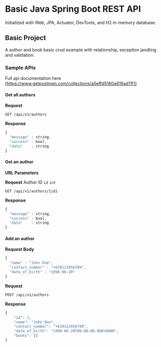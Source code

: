 # Basic Java Spring Boot REST API
Initialized with Web, JPA, Actuator, DevTools, and H2 in-memory database.

## Basic Project
A author and book basic crud example with relationship, exception jandling and validation.

### Sample APIs
Full api documentation here [https://www.getpostman.com/collections/a5effd5180a819ad11f1]
#### Get all authors
**Request**
```https
GET /api/v1/authors
```
**Response**
```javascript
{
  "message" : string,
  "success" : bool,
  "data"    : string
}
```

#### Get an author

**URL Parameters**

**Request**
Author ID `id` `int`

```https
GET /api/v1/authors/{id}
```
**Response**
```javascript
{
  "message" : string,
  "success" : bool,
  "data"    : string
}
```
#### Add an author
**Request Body**
```javascript
{
  "name" : "John Doe",
  "contact_number" : "+639123456789",
  "date_of_birth" : "1990-06-20"
}
```
**Request**
```https
POST /api/v1/authors
```
**Response**
```javascript
{
    "id": 1,
    "name": "John Doe",
    "contact_number": "+639123456789",
    "date_of_birth": "1990-06-20T00:00:00.000+0000",
    "books": []
}
```

